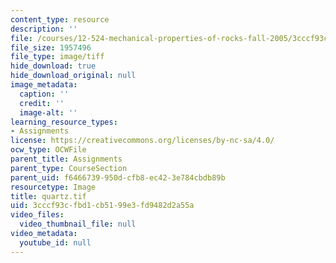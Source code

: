 ```yaml
---
content_type: resource
description: ''
file: /courses/12-524-mechanical-properties-of-rocks-fall-2005/3cccf93cfbd1cb5199e3fd9482d2a55a_quartz.tif
file_size: 1957496
file_type: image/tiff
hide_download: true
hide_download_original: null
image_metadata:
  caption: ''
  credit: ''
  image-alt: ''
learning_resource_types:
- Assignments
license: https://creativecommons.org/licenses/by-nc-sa/4.0/
ocw_type: OCWFile
parent_title: Assignments
parent_type: CourseSection
parent_uid: f6466739-950d-cfb8-ec42-3e784cbdb89b
resourcetype: Image
title: quartz.tif
uid: 3cccf93c-fbd1-cb51-99e3-fd9482d2a55a
video_files:
  video_thumbnail_file: null
video_metadata:
  youtube_id: null
---
```


